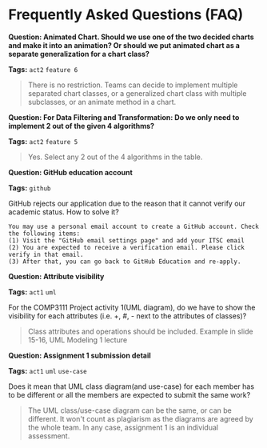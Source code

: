 # Frequently Asked Questions (FAQ)

**Question: Animated Chart. Should we use one of the two decided charts and make it into an animation? Or should we put animated chart as a separate generalization for a chart class?**

**Tags:** `act2` `feature 6`

> There is no restriction. Teams can decide to implement multiple separated chart classes, or a generalized chart class with multiple subclasses, or an animate method in a chart. 

**Question: For Data Filtering and Transformation: Do we only need to implement 2 out of the given 4 algorithms?**

**Tags:** `act2` `feature 5`

> Yes. Select any 2 out of the 4 algorithms in the table. 

**Question: GitHub education account**

**Tags:** `github`

GitHub rejects our application due to the reason that it cannot verify our academic status. How to solve it?

```
You may use a personal email account to create a GitHub account. Check the following items:
(1) Visit the "GitHub email settings page" and add your ITSC email
(2) You are expected to receive a verification email. Please click verify in that email.
(3) After that, you can go back to GitHub Education and re-apply.
```

**Question: Attribute visibility**

**Tags:** `act1` `uml`

For the COMP3111 Project activity 1(UML diagram), do we have to show the visibility for each attributes (i.e. +, #, - next to the attributes of classes)?

> Class attributes and operations should be included. Example in slide 15-16, UML Modeling 1 lecture

**Question: Assignment 1 submission detail**

**Tags:** `act1` `uml` `use-case`

Does it mean that UML class diagram(and use-case) for each member has to be different or all the members are expected to submit the same work?

> The UML class/use-case diagram can be the same, or can be different. It won't count as plagiarism as the diagrams are agreed by the whole team. In any case, assignment 1 is an individual assessment.
